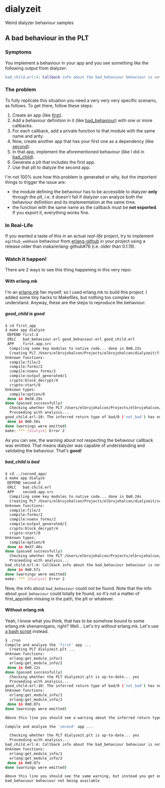 # dialyzeit
Weird dialyzer behaviour samples

## A bad behaviour in the PLT

### Symptoms
You implement a behaviour in your app and you see something like the following output from dialyzer:
```erlang
bad_child.erl:4: Callback info about the bad_behaviour behaviour is not available
```

### The problem
To fully replicate this situation you need a very very very specific scenario, as follows. To get there, follow these steps:

1. Create an app (like [first](first_app)).
2. Add a behaviour definition in it (like [bad_behaviour](first_app/src/bad_behaviour.erl)) with one or more callbacks.
3. For each callback, add a private function to that module with the same name and arity.
4. Now, create another app that has your first one as a dependency (like [second](second_app)).
5. In that app, implement the aforementioned behaviour (like I did in [bad_child](second_app/src/bad_child.erl)).
6. Generate a plt that includes the first app.
7. Use that plt to dialyze the second app.

I'm not 100% sure how this problem is generated or why, but the important things to trigger the issue are:
- the module defining the behaviour has to be accessible to dialyzer **only** through the plt, i.e. it doesn't fail if dialyzer can analyze both the behaviour definition and its implementation at the same time.
- the function with the same name as the callback must be **not exported**. If you export it, everything works fine.

### In Real-Life
If you wanted a taste of this in an actual _real-life_ project, try to implement `egithub_webhook` behaviour from [erlang-github](https://github.com/inaka/erlang-github) in your project using a release older than inaka/erlang-github#76 (i.e. older than 0.1.19).

### Watch it happen!
There are 2 ways to see this thing happening in this very repo:

#### With erlang.mk
I'm an [erlang.mk](http://ninenines.eu/docs/en/erlang.mk/1.0/) fan myself, so I used erlang.mk to build this project. I added some tiny hacks to Makefiles, but nothing too complex to understand. Anyway, these are the steps to reproduce the behaviour:

##### good_child is good
```bash
$ cd first_app
$ make app dialyze
 DEPEND first.d
 ERLC   bad_behaviour.erl good_behaviour.erl good_child.erl
 APP    first.app.src
  Compiling some key modules to native code... done in 0m0.23s
  Creating PLT /Users/elbrujohalcon/Projects/elbrujohalcon/dialyzeit/first_app/.first.plt ...
Unknown functions:
  compile:file/2
  compile:forms/2
  compile:noenv_forms/2
  compile:output_generated/1
  crypto:block_decrypt/4
  crypto:start/0
Unknown types:
  compile:option/0
 done in 0m38.29s
done (passed successfully)
  Checking whether the PLT /Users/elbrujohalcon/Projects/elbrujohalcon/dialyzeit/first_app/.first.plt is up-to-date... yes
  Proceeding with analysis...
good_child.erl:10: The inferred return type of bad/0 ('not_bad') has nothing in common with 'bad', which is the expected return type for the callback of bad_behaviour behaviour
 done in 0m0.56s
done (warnings were emitted)
make: *** [dialyze] Error 2
```
As you can see, the warning about not respecting the behaviour callback was emitted. That means dialyzer was capable of understanding and validating the behaviour. That's **good**!

##### bad_child is bad
```bash
$ cd ../second_app/
$ make app dialyze
 DEPEND second.d
 ERLC   bad_child.erl
 APP    second.app.src
  Compiling some key modules to native code... done in 0m0.24s
  Creating PLT /Users/elbrujohalcon/Projects/elbrujohalcon/dialyzeit/second_app/.second.plt ...
Unknown functions:
  compile:file/2
  compile:forms/2
  compile:noenv_forms/2
  compile:output_generated/1
  crypto:block_decrypt/4
  crypto:start/0
Unknown types:
  compile:option/0
 done in 0m37.46s
done (passed successfully)
  Checking whether the PLT /Users/elbrujohalcon/Projects/elbrujohalcon/dialyzeit/second_app/.second.plt is up-to-date... yes
  Proceeding with analysis...
bad_child.erl:4: Callback info about the bad_behaviour behaviour is not available
 done in 0m0.57s
done (warnings were emitted)
make: *** [dialyze] Error 2
```
Now, the info about `bad_behaviour` could _not_ be found. Note that the info about `good_behaviour` could totally be found, so it's not a matter of first_app/ebin missing in the path, the plt or whatever.

#### Without erlang.mk
Yeah, I know what you think, that has to be somehow bound to some erlang.mk shenannigans, right?
Well… Let's try _without_ erlang.mk. Let's use [a bash script](run) instead.

```bash
$ ./run
Compile and analyze the 'first' app ...
  Creating PLT dialyzeit.plt ...
Unknown functions:
  erlang:get_module_info/1
  erlang:get_module_info/2
 done in 0m0.12s
done (passed successfully)
  Checking whether the PLT dialyzeit.plt is up-to-date... yes
  Proceeding with analysis...
good_child.erl:10: The inferred return type of bad/0 ('not_bad') has nothing in common with 'bad', which is the expected return type for the callback of bad_behaviour behaviour
Unknown functions:
  erlang:get_module_info/1
  erlang:get_module_info/2
 done in 0m0.07s
done (warnings were emitted)

Above this line you should see a warning about the inferred return type of bad/0

Compile and analyze the 'second' app ...

  Checking whether the PLT dialyzeit.plt is up-to-date... yes
  Proceeding with analysis...
bad_child.erl:4: Callback info about the bad_behaviour behaviour is not available
Unknown functions:
  erlang:get_module_info/1
  erlang:get_module_info/2
 done in 0m0.07s
done (warnings were emitted)

Above this line you should see the same warning, but instead you get one about
bad_behaviour behaviour not being available
```
